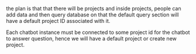  the plan is that that there will be projects and inside projects, people can add data and then query database on that the default query section will have a default project ID associated with it.


Each chatbot instance must be connected to some project id for the chatbot to answer question, hence we will have a default project or create new project.